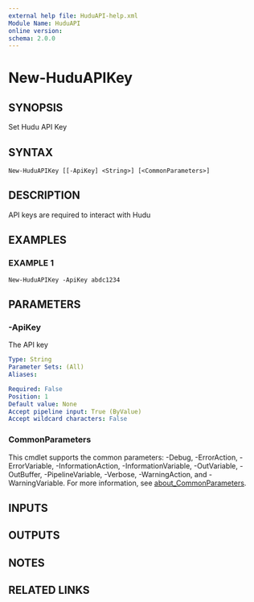 ```yaml
---
external help file: HuduAPI-help.xml
Module Name: HuduAPI
online version:
schema: 2.0.0
---
```


# New-HuduAPIKey

## SYNOPSIS
Set Hudu API Key

## SYNTAX

```
New-HuduAPIKey [[-ApiKey] <String>] [<CommonParameters>]
```

## DESCRIPTION
API keys are required to interact with Hudu

## EXAMPLES

### EXAMPLE 1
```
New-HuduAPIKey -ApiKey abdc1234
```

## PARAMETERS

### -ApiKey
The API key

```yaml
Type: String
Parameter Sets: (All)
Aliases:

Required: False
Position: 1
Default value: None
Accept pipeline input: True (ByValue)
Accept wildcard characters: False
```

### CommonParameters
This cmdlet supports the common parameters: -Debug, -ErrorAction, -ErrorVariable, -InformationAction, -InformationVariable, -OutVariable, -OutBuffer, -PipelineVariable, -Verbose, -WarningAction, and -WarningVariable. For more information, see [about_CommonParameters](http://go.microsoft.com/fwlink/?LinkID=113216).

## INPUTS

## OUTPUTS

## NOTES

## RELATED LINKS
